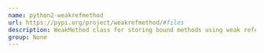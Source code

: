 ```yaml
---
name: python2-weakrefmethod
url: https://pypi.org/project/weakrefmethod/#files
description: WeakMethod class for storing bound methods using weak references. URL : https://pypi.org/project/weakrefmethod/#files Groups : None
group: None
---
```


